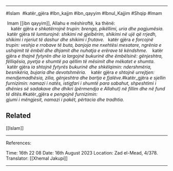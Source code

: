 
___
#Islam  #katër_gjëra #Ibn_kajjm #ibn_qayyim  #Ibnul_Kajjim #Shqip #Imam 

 Imam [[ibn qayyim]], Allahu e mëshiroftë, ka thënë:  
 
  katër gjëra _e shkatërrojnë trupin: brenga, pikëllimi, uria dhe pagjumësia._
 
 katër gjëra _të lumturojnë: shikimi në gjelbërim, shikimi në ujë që rrjedh, shikimi i njeriut të dashur dhe shikimi i frutave._
 
 katër gjëra _e forcojnë trupin: veshja e rrobave të buta, banjoja me nxehtësi mesatare, ngrënia e ushqimit të ëmbël dhe dhjamit dhe nuhatja e erërave të këndshme._
  
 katër gjëra _e thajnë fytyrën dhe ia largojnë bukurinë dhe ëmbëlsinë: gënjeshtra, fëlliqësia, pyetja e shumtë pa qëllim të mësimit dhe mëkatet e shumta._
 
 katër gjëra _ia shtojnë fytyrës bukurinë dhe shkëlqimin: ndershmëria, besnikëria, bujaria dhe devotshmëria._
 
 katër gjëra _e shtojnë urrejtjen:  
mendjemadhësia, zilia, gënjeshtra dhe bartja e fjalëve._#katër_gjëra _e sjellin furnizimin: namazi i natës, istigfari i shumtë para sabahut, shpeshtimi i dhënies së sadakave dhe dhikri (përmendja e Allahut) në fillim dhe në fund të ditës._#katër_gjëra _e pengojnë furnizimin:  
gjumi i mëngjesit, namazi i pakët, përtacia dhe tradhtia._  
 
## Related
[[Islam]]

___

References:

 Time: 16th 22 08
 Date:  16th August 2023
 Location: Zad el-Mead, 4/378.  
 Translator: [[Xhemal Jakupi]]
___


